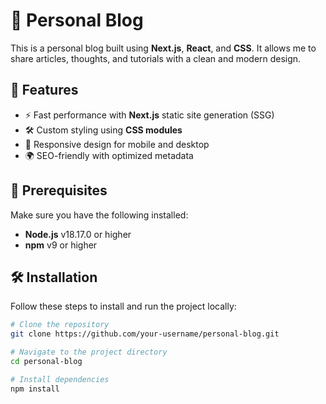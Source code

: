 # 📖 Personal Blog

This is a personal blog built using **Next.js**, **React**, and **CSS**. It allows me to share articles, thoughts, and tutorials with a clean and modern design.

## 🚀 Features

- ⚡ Fast performance with **Next.js** static site generation (SSG)
- 🛠️ Custom styling using **CSS modules**
- 📱 Responsive design for mobile and desktop
- 🌍 SEO-friendly with optimized metadata

## 🛑 Prerequisites

Make sure you have the following installed:

- **Node.js** v18.17.0 or higher
- **npm** v9 or higher

## 🛠️ Installation

Follow these steps to install and run the project locally:

```bash
# Clone the repository
git clone https://github.com/your-username/personal-blog.git

# Navigate to the project directory
cd personal-blog

# Install dependencies
npm install
```
